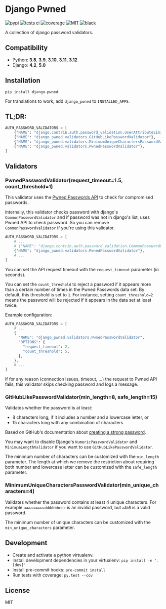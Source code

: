 # Django Pwned

[![pypi](https://img.shields.io/pypi/v/django-pwned.svg)](https://pypi.python.org/pypi/django-pwned/)
[![tests ci](https://github.com/QueraTeam/django-pwned/workflows/Tests/badge.svg)](https://github.com/QueraTeam/django-pwned/actions)
[![coverage](https://img.shields.io/endpoint?url=https://gist.githubusercontent.com/quera-team/8ffd549b8222608cf369eb04b107930a/raw/pytest-coverage__main.json)](https://github.com/QueraTeam/django-pwned/actions)
[![MIT](https://img.shields.io/github/license/QueraTeam/django-pwned.svg)](https://github.com/QueraTeam/django-pwned/blob/master/LICENSE.txt)
[![black](https://img.shields.io/badge/code%20style-black-000000.svg)](https://github.com/psf/black)

A collection of django password validators.

## Compatibility

- Python: **3.8**, **3.9**, **3.10**, **3.11**, **3.12**
- Django: **4.2**, **5.0**

## Installation

```
pip install django-pwned
```

For translations to work, add `django_pwned` to `INSTALLED_APPS`.

## TL;DR:

```python
AUTH_PASSWORD_VALIDATORS = [
    {"NAME": "django.contrib.auth.password_validation.UserAttributeSimilarityValidator"},
    {"NAME": "django_pwned.validators.GitHubLikePasswordValidator"},
    {"NAME": "django_pwned.validators.MinimumUniqueCharactersPasswordValidator"},
    {"NAME": "django_pwned.validators.PwnedPasswordValidator"},
]
```

## Validators

### PwnedPasswordValidator(request_timeout=1.5, count_threshold=1)

This validator uses the [Pwned Passwords API] to check for compromised passwords.

Internally, this validator checks password with django's
`CommonPasswordValidator` and if password was not in django's list,
uses Pwned API to check password. So you can remove `CommonPasswordValidator`
if you're using this validator.

```python
AUTH_PASSWORD_VALIDATORS = [
    # ...
    # {"NAME": "django.contrib.auth.password_validation.CommonPasswordValidator"},
    {"NAME": "django_pwned.validators.PwnedPasswordValidator"},
    # ...
]
```

You can set the API request timeout with the `request_timeout` parameter (in seconds).

You can set the `count_threshold` to reject a password if it appears more than
a certain number of times in the Pwned Passwords data set.
By default, this threshold is set to `1`.
For instance, setting `count_threshold=2` means the password will be rejected
if it appears in the data set at least twice.

Example configuration:

```python
AUTH_PASSWORD_VALIDATORS = [
    # ...
    {
      "NAME": "django_pwned.validators.PwnedPasswordValidator",
      "OPTIONS": {
        "request_timeout": 2,
        "count_threshold": 5,
      },
    },
    # ...
]
```

If for any reason (connection issues, timeout, ...) the request to Pwned API fails,
this validator skips checking password and logs a message.

### GitHubLikePasswordValidator(min_length=8, safe_length=15)

Validates whether the password is at least:

- 8 characters long, if it includes a number and a lowercase letter, or
- 15 characters long with any combination of characters

Based on GitHub's documentation about [creating a strong password].

You may want to disable Django's `NumericPasswordValidator`
and `MinimumLengthValidator` if you want to use
`GitHubLikePasswordValidator`.

The minimum number of characters can be customized with the `min_length`
parameter. The length at which we remove the restriction about
requiring both number and lowercase letter can be customized with the
`safe_length` parameter.

### MinimumUniqueCharactersPasswordValidator(min_unique_characters=4)

Validates whether the password contains at least 4 unique characters.
For example `aaaaaaaaaabbbbbbccc` is an invalid password, but `aAbB` is a valid password.

The minimum number of unique characters can be customized with the
`min_unique_characters` parameter.

## Development

- Create and activate a python virtualenv.
- Install development dependencies in your virtualenv: `pip install -e '.[dev]'`
- Install pre-commit hooks: `pre-commit install`
- Run tests with coverage: `py.test --cov`

## License

MIT

[pwned passwords api]: https://haveibeenpwned.com/API/v3#PwnedPasswords
[creating a strong password]: https://docs.github.com/en/authentication/keeping-your-account-and-data-secure/creating-a-strong-password
